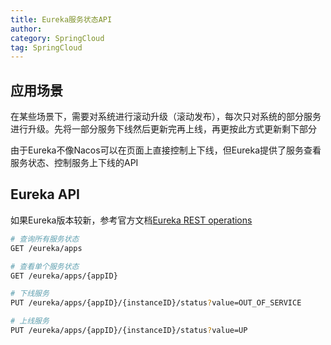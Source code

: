 ```yaml
---
title: Eureka服务状态API
author:
category: SpringCloud
tag: SpringCloud
---
```


## 应用场景

在某些场景下，需要对系统进行滚动升级（滚动发布），每次只对系统的部分服务进行升级。先将一部分服务下线然后更新完再上线，再更按此方式更新剩下部分

由于Eureka不像Nacos可以在页面上直接控制上下线，但Eureka提供了服务查看服务状态、控制服务上下线的API

## Eureka API

如果Eureka版本较新，参考官方文档[Eureka REST operations](https://github.com/Netflix/eureka/wiki/Eureka-REST-operations)

```bash
# 查询所有服务状态
GET /eureka/apps

# 查看单个服务状态
GET /eureka/apps/{appID}

# 下线服务
PUT /eureka/apps/{appID}/{instanceID}/status?value=OUT_OF_SERVICE

# 上线服务
PUT /eureka/apps/{appID}/{instanceID}/status?value=UP
```

